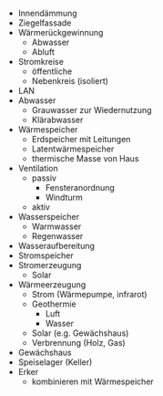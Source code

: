 - Innendämmung 
- Ziegelfassade 
- Wärmerückgewinnung
	- Abwasser
	- Abluft 
- Stromkreise 
	- öffentliche 
	- Nebenkreis (isoliert)
- LAN 
- Abwasser 
	- Grauwasser zur Wiedernutzung 
	- Klärabwasser
- Wärmespeicher 
	- Erdspeicher mit Leitungen 
	- Latentwärmespeicher
	- thermische Masse von Haus
- Ventilation 
	- passiv
		- Fensteranordnung 
		- Windturm 
	- aktiv
- Wasserspeicher
	- Warmwasser 
	- Regenwasser 
- Wasseraufbereitung 
- Stromspeicher 
- Stromerzeugung 
	- Solar 
- Wärmeerzeugung 
	- Strom (Wärmepumpe, infrarot)
	- Geothermie 
		- Luft
		- Wasser 
	- Solar (e.g. Gewächshaus)
	- Verbrennung (Holz, Gas)
- Gewächshaus 
- Speiselager (Keller)
- Erker 
	- kombinieren mit Wärmespeicher 